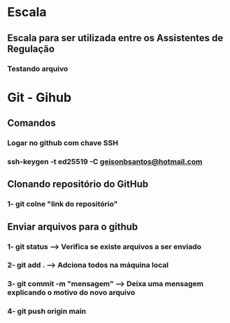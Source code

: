 # Escala
## Escala para ser utilizada entre os Assistentes de Regulação
### Testando arquivo

# Git - Gihub

## Comandos
### Logar no github com chave SSH
### ssh-keygen -t ed25519 -C geisonbsantos@hotmail.com


## Clonando repositório do GitHub

### 1- git colne "link do repositório"

## Enviar arquivos para o github

### 1- git status --> Verifica se existe arquivos a ser enviado
### 2- git add .  --> Adciona todos na máquina local 
### 3- git commit -m "mensagem" --> Deixa uma mensagem explicando o motivo do novo arquivo
### 4- git push origin main

